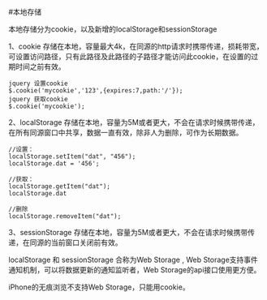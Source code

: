 #本地存储


本地存储分为cookie，以及新增的localStorage和sessionStorage

1、cookie 存储在本地，容量最大4k，在同源的http请求时携带传递，损耗带宽，可设置访问路径，只有此路径及此路径的子路径才能访问此cookie，在设置的过期时间之前有效。

```
jquery 设置cookie
$.cookie('mycookie','123',{expires:7,path:'/'});
jquery 获取cookie
$.cookie('mycookie');
```


2、localStorage 存储在本地，容量为5M或者更大，不会在请求时候携带传递，在所有同源窗口中共享，数据一直有效，除非人为删除，可作为长期数据。

```
//设置：
localStorage.setItem("dat", "456");
localStorage.dat = '456';

//获取：
localStorage.getItem("dat");
localStorage.dat

//删除
localStorage.removeItem("dat");
```


3、sessionStorage 存储在本地，容量为5M或者更大，不会在请求时候携带传递，在同源的当前窗口关闭前有效。

localStorage 和 sessionStorage 合称为Web Storage , Web Storage支持事件通知机制，可以将数据更新的通知监听者，Web Storage的api接口使用更方便。

iPhone的无痕浏览不支持Web Storage，只能用cookie。

